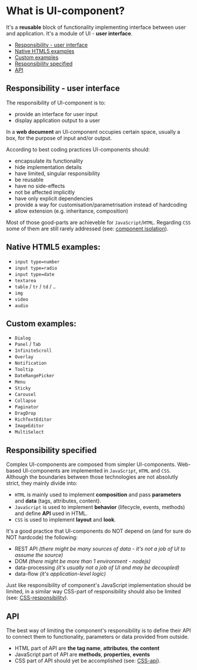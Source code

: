 # What is UI-component?

It's a **reusable** block of functionality implementing interface between user and application.
It's a module of UI - **user interface**.

* [Responsibility - user interface](DEFINITION.md#responsibility---user-interface)
* [Native HTML5 examples](DEFINITION.md#native-html5-examples)
* [Custom examples](DEFINITION.md#custom-examples)
* [Responsibility specified](DEFINITION.md#responsibility-specified)
* [API](DEFINITION.md#api)

## Responsibility - user interface

The responsibility of UI-component is to:
- provide an interface for user input
- display application output to a user

In a **web document** an UI-component occupies certain space, usually a box, for the purpose of input and/or output.

According to best coding practices UI-components should:
- encapsulate its functionality
- hide implementation details
- have limited, singular responsibility
- be reusable
- have no side-effects
- not be affected implicitly
- have only explicit dependencies
- provide a way for customisation/parametrisation instead of hardcoding
- allow extension (e.g. inheritance, composition)

Most of those good-parts are achieveble for `JavaScript`/`HTML`. Regarding `CSS` some of them are still rarely addressed (see: [component isolation](CSS-IMPLICITY.md)).

## Native HTML5 examples:

* `input type=number`
* `input type=radio`
* `input type=date`
* `textarea`
* `table` / `tr` / `td` / ..
* `img`
* `video`
* `audio`

## Custom examples:

* `Dialog`
* `Panel` / `Tab`
* `InfiniteScroll`
* `Overlay`
* `Notification`
* `Tooltip`
* `DateRangePicker`
* `Menu`
* `Sticky`
* `Carousel`
* `Collapse`
* `Paginator`
* `DragDrop`
* `RichTextEditor`
* `ImageEditor`
* `MultiSelect`

## Responsibility specified

Complex UI-components are composed from simpler UI-components. Web-based UI-components are implemented in `JavaScript`, `HTML` and `CSS`. Although the boundaries between those technologies are not absolutly strict, they mainly divide into:

* `HTML` is mainly used to implement **composition** and pass **parameters** and **data** (tags, attributes, content).
* `JavaScript` is used to implement **behavior** (lifecycle, events, methods) and define **API** used in HTML.
* `CSS` is used to implement **layout** and **look**.

It's a good practice that UI-components do NOT depend on (and for sure do NOT hardcode) the following:

* REST API  *(there might be many sources of data - it's not a job of UI to assume the source)*
* DOM  *(there might be more than 1 environment - nodejs)*
* data-processing  *(it's usually not a job of UI and may be decoupled)*
* data-flow  *(it's application-level logic)*

Just like responsibility of component's JavaScript implementation should be limited, in a similar way CSS-part of responsibility should also be limited (see: [CSS-responsibility](CSS-RESPONSIBILITY.md)).

## API

The best way of limiting the component's responsibility is to define their API to connect them to functionality, parameters or data provided from outside.

* HTML part of API are **the tag name**, **attributes**, **the content**
* JavaScript part of API are **methods**, **properties**, **events**
* CSS part of API should yet be accomplished (see: [CSS-api](CSS-API.md)).

